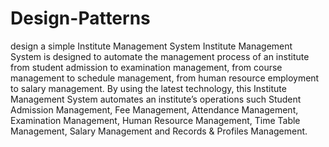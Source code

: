 # Design-Patterns
design a simple Institute Management System
Institute Management System is designed to automate the management process of an institute from student admission to examination management, from course management to schedule management, from human resource employment to salary management. By using the latest technology, this Institute Management System automates an institute’s operations such Student Admission Management, Fee Management, Attendance Management, Examination Management, Human Resource Management, Time Table Management, Salary Management and Records & Profiles Management.
